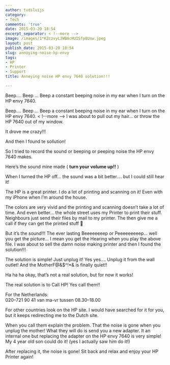 ```yaml
---
author: tvdsluijs
category:
- Tech
comments: 'true'
date: 2015-03-20 18:54
excerpt_separator: < !--more -->
image: /images/1*KZczvyLJWBAcHUISfp8Unw.jpeg
layout: post
publish_date: 2015-03-20 18:54
slug: annoying-noise-hp-envy
tags:
- HP
- Printer
- Support
title: Annoying noise HP envy 7640 solution!!!

---
```

Beep…. Beep … Beep a constant beeping noise in my ear when I turn on the HP
envy 7640.

Beep…. Beep … Beep a constant beeping noise in my ear when I turn on the HP
envy 7640.
< !--more -->
I was about to pull out my hair… or throw the HP 7640 out of my window.

It drove me crazy!!!

And then I found te sollution!

So I tried to record the sound or beeping or peeping noise the HP envy 7640
makes.

Here’s the sound mine made ( **turn your volume up!!** )

When I turned the HP off… the sound was a bit better…. but I could still hear
it!

The HP is a great printer. I do a lot of printing and scanning on it! Even
with my iPhone when I’m around the house.

The colors are very vivid and the printing and scanning doesn’t take a lot of
time. And even better… the whole street uses my Printer to print their stuff.
Neighbours just send their files by mail to my printer. The then give me a
call if they can get the printed stuff 🙂

But it’s the sound!!! The ever lasting Beeeeeeeep or Peeeeeeeeep… well you get
the picture… I mean you get the Hearing when you play the above file. I was
about to sell the damn noise making printer and then I found the solution!!!

The solution is simple! Just unplug it! Yes yes…. Unplug it from the wall
outlet! And the MotherF@&$^!*& is finally quiet!!

Ha ha ha okay, that’s not a real solution, but for now it works!

The real solution is to Call HP! Yes call them!!

For the Netherlands:  
020–721 90 41 van ma-vr tussen 08.30–18.00

For other countries look on the HP site. I would have searched for it for you,
but it keeps redirecting me to the Dutch site.

When you call them explain the problem. That the noise is gone when you unplug
the mother! What they will do is send you a new adapter. It an internal one
but replacing the adapter on the HP envy 7640 is very simple! My 4 year old
son could do it! (yes I actually saw him do it!)

After replacing it, the noise is gone! Sit back and relax and enjoy your HP
Printer again!

